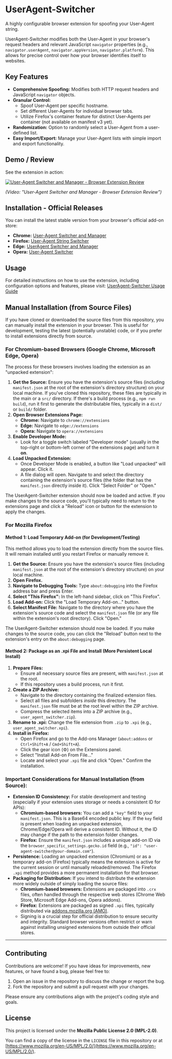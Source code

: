 # UserAgent-Switcher

A highly configurable browser extension for spoofing your User-Agent string.

UserAgent-Switcher modifies both the User-Agent in your browser's request headers and relevant JavaScript `navigator` properties (e.g., `navigator.userAgent`, `navigator.appVersion`, `navigator.platform`). This allows for precise control over how your browser identifies itself to websites.

## Key Features

* **Comprehensive Spoofing:** Modifies both HTTP request headers and JavaScript `navigator` objects.
* **Granular Control:**
    * Spoof User-Agent per specific hostname.
    * Set different User-Agents for individual browser tabs.
    * Utilize Firefox's container feature for distinct User-Agents per container (not available on manifest v3 yet).
* **Randomization:** Option to randomly select a User-Agent from a user-defined list.
* **Easy Import/Export:** Manage your User-Agent lists with simple import and export functionality.

## Demo / Review

See the extension in action:

[![User-Agent Switcher and Manager - Browser Extension Review](https://img.youtube.com/vi/-aVFxvF3N_E/0.jpg)](http://www.youtube.com/watch?v=-aVFxvF3N_E)

*(Video: "User-Agent Switcher and Manager - Browser Extension Review")*

## Installation - Official Releases

You can install the latest stable version from your browser's official add-on store:

* **Chrome:** [User-Agent Switcher and Manager](https://chrome.google.com/webstore/detail/user-agent-switcher-and-m/bhchdcejhohfmigjafbampogmaanbfkg)
* **Firefox:** [User-Agent String Switcher](https://addons.mozilla.org/firefox/addon/user-agent-string-switcher/)
* **Edge:** [UserAgent Switcher and Manager](https://microsoftedge.microsoft.com/addons/detail/useragent-switcher-and-m/cnjkedgepfdpdbnepgmajmmjdjkjnifa)
* **Opera:** [User-Agent Switcher](https://addons.opera.com/extensions/details/user-agent-switcher-8/)

## Usage

For detailed instructions on how to use the extension, including configuration options and features, please visit:
[UserAgent-Switcher Usage Guide](https://webextension.org/listing/useragent-switcher.html)

## Manual Installation (from Source Files)

If you have cloned or downloaded the source files from this repository, you can manually install the extension in your browser. This is useful for development, testing the latest (potentially unstable) code, or if you prefer to install extensions directly from source.

### For Chromium-based Browsers (Google Chrome, Microsoft Edge, Opera)

The process for these browsers involves loading the extension as an "unpacked extension":

1.  **Get the Source:** Ensure you have the extension's source files (including `manifest.json` at the root of the extension's directory structure) on your local machine. If you've cloned this repository, these files are typically in the main or a `src/` directory. If there's a build process (e.g., `npm run build`), run it first to generate the distributable files, typically in a `dist/` or `build/` folder.
2.  **Open Browser Extensions Page:**
    * **Chrome:** Navigate to `chrome://extensions`
    * **Edge:** Navigate to `edge://extensions`
    * **Opera:** Navigate to `opera://extensions`
3.  **Enable Developer Mode:**
    * Look for a toggle switch labeled "Developer mode" (usually in the top-right or bottom-left corner of the extensions page) and turn it **on**.
4.  **Load Unpacked Extension:**
    * Once Developer Mode is enabled, a button like "Load unpacked" will appear. Click it.
    * A file dialog will open. Navigate to and select the directory containing the extension's source files (the folder that has the `manifest.json` directly inside it). Click "Select Folder" or "Open."

The UserAgent-Switcher extension should now be loaded and active. If you make changes to the source code, you'll typically need to return to the extensions page and click a "Reload" icon or button for the extension to apply the changes.

### For Mozilla Firefox

#### Method 1: Load Temporary Add-on (for Development/Testing)

This method allows you to load the extension directly from the source files. It will remain installed until you restart Firefox or manually remove it.

1.  **Get the Source:** Ensure you have the extension's source files (including `manifest.json` at the root of the extension's directory structure) on your local machine.
2.  **Open Firefox.**
3.  **Navigate to Debugging Tools:** Type `about:debugging` into the Firefox address bar and press Enter.
4.  **Select "This Firefox":** In the left-hand sidebar, click on "This Firefox".
5.  **Load Add-on:** Click the "Load Temporary Add-on..." button.
6.  **Select Manifest File:** Navigate to the directory where you have the extension's source code and select the `manifest.json` file (or any file within the extension's root directory). Click "Open."

The UserAgent-Switcher extension should now be loaded. If you make changes to the source code, you can click the "Reload" button next to the extension's entry on the `about:debugging` page.

#### Method 2: Package as an .xpi File and Install (More Persistent Local Install)

1.  **Prepare Files:**
    * Ensure all necessary source files are present, with `manifest.json` at the root.
    * If this repository uses a build process, run it first.
2.  **Create a ZIP Archive:**
    * Navigate to the directory containing the finalized extension files.
    * Select all files and subfolders *inside* this directory. The `manifest.json` file must be at the root level within the ZIP archive.
    * Compress the selected items into a ZIP archive (e.g., `user_agent_switcher.zip`).
3.  **Rename to .xpi:** Change the file extension from `.zip` to `.xpi` (e.g., `user_agent_switcher.xpi`).
4.  **Install in Firefox:**
    * Open Firefox and go to the Add-ons Manager (`about:addons` or `Ctrl+Shift+A` / `Cmd+Shift+A`).
    * Click the gear icon (⚙️) on the Extensions panel.
    * Select "Install Add-on From File..."
    * Locate and select your `.xpi` file and click "Open." Confirm the installation.

### Important Considerations for Manual Installation (from Source):

* **Extension ID Consistency:** For stable development and testing (especially if your extension uses storage or needs a consistent ID for APIs):
    * **Chromium-based browsers:** You can add a `"key"` field to your `manifest.json`. This is a Base64 encoded public key. If the `key` field is present when loading an unpacked extension, Chrome/Edge/Opera will derive a consistent ID. Without it, the ID may change if the path to the extension folder changes.
    * **Firefox:** Ensure the `manifest.json` includes a unique add-on ID via the `browser_specific_settings.gecko.id` field (e.g., `"id": "user-agent-switcher@your-domain.com"`).
* **Persistence:** Loading an unpacked extension (Chromium) or as a temporary add-on (Firefox) typically means the extension is active for the current session or until manually reloaded/removed. The Firefox `.xpi` method provides a more permanent installation for that browser.
* **Packaging for Distribution:** If you intend to distribute the extension more widely outside of simply loading the source files:
    * **Chromium-based browsers:** Extensions are packaged into `.crx` files, often handled through the respective web stores (Chrome Web Store, Microsoft Edge Add-ons, Opera addons).
    * **Firefox:** Extensions are packaged as signed `.xpi` files, typically distributed via [addons.mozilla.org (AMO)](https://addons.mozilla.org/developers/).
    * Signing is a crucial step for official distribution to ensure security and integrity. Standard browser versions often restrict or warn against installing unsigned extensions from outside their official stores.

---

## Contributing

Contributions are welcome! If you have ideas for improvements, new features, or have found a bug, please feel free to:

1.  Open an issue in the repository to discuss the change or report the bug.
2.  Fork the repository and submit a pull request with your changes.

Please ensure any contributions align with the project's coding style and goals.

## License

This project is licensed under the **Mozilla Public License 2.0 (MPL-2.0)**.

You can find a copy of the license in the `LICENSE` file in this repository or at [https://www.mozilla.org/en-US/MPL/2.0/](https://www.mozilla.org/en-US/MPL/2.0/).
